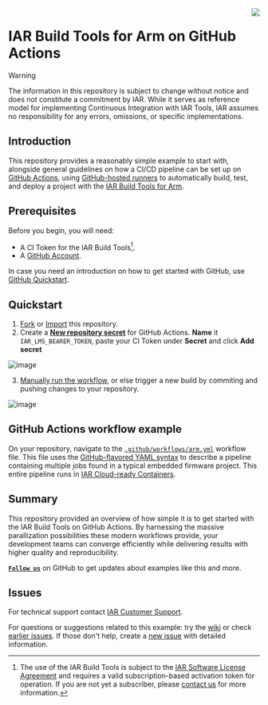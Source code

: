 <img align="right" src="https://avatars.githubusercontent.com/u/9919?s=64&v=4" />

# IAR Build Tools for Arm on GitHub Actions


>[!WARNING]
>The information in this repository is subject to change without notice and does not constitute a commitment by IAR. While it serves as reference model for implementing Continuous Integration with IAR Tools, IAR assumes no responsibility for any errors, omissions, or specific implementations.

## Introduction
This repository provides a reasonably simple example to start with, alongside general guidelines on how a CI/CD pipeline can be set up on [GitHub Actions](https://docs.github.com/en/actions), using [GitHub-hosted runners](https://docs.github.com/en/actions/using-github-hosted-runners) to automatically build, test, and deploy a project with the [IAR Build Tools for Arm](https://www.iar.com/embedded-development-tools/embedded-ci-cd).

## Prerequisites
Before you begin, you will need:
- A CI Token for the IAR Build Tools[^1].
- A [GitHub Account](https://docs.github.com/en/get-started/learning-about-github/types-of-github-accounts).

In case you need an introduction on how to get started with GitHub, use [GitHub Quickstart](https://docs.github.com/en/get-started).

## Quickstart
1. [Fork](https://docs.github.com/en/pull-requests/collaborating-with-pull-requests/working-with-forks/fork-a-repo) or [Import](https://docs.github.com/en/migrations/importing-source-code/using-github-importer/importing-a-repository-with-github-importer) this repository.
2. Create a [__New repository secret__](https://docs.github.com/en/actions/security-for-github-actions/security-guides/using-secrets-in-github-actions) for GitHub Actions. __Name__ it `IAR_LMS_BEARER_TOKEN`, paste your CI Token under __Secret__ and click __Add secret__

![image](https://github.com/user-attachments/assets/250c84f0-803a-4ae5-8355-5b359991ea9a)

3. [Manually run the workflow](https://docs.github.com/en/actions/managing-workflow-runs-and-deployments/managing-workflow-runs/manually-running-a-workflow), or else trigger a new build by commiting and pushing changes to your repository.

![image](https://github.com/user-attachments/assets/d7f93618-e993-47ae-91b0-9fe9929f1038)

## GitHub Actions workflow example
On your repository, navigate to the [`.github/workflows/arm.yml`](.github/workflows/arm.yml) workflow file. This file uses the [GitHub-flavored YAML syntax](https://docs.github.com/en/actions/using-workflows/workflow-syntax-for-github-actions) to describe a pipeline containing multiple jobs found in a typical embedded firmware project. This entire pipeline runs in [IAR Cloud-ready Containers](https://github.com/iarsystems/containers).

## Summary
This repository provided an overview of how simple it is to get started with the IAR Build Tools on GitHub Actions. By harnessing the massive parallization possibilities these modern workflows provide, your development teams can converge efficiently while delivering results with higher quality and reproducibility.

[__` Follow us `__](https://github.com/iarsystems) on GitHub to get updates about examples like this and more.


## Issues
For technical support contact [IAR Customer Support][url-iar-customer-support].

For questions or suggestions related to this example: try the [wiki][url-repo-wiki] or check [earlier issues][url-repo-issue-old]. If those don't help, create a [new issue][url-repo-issue-new] with detailed information.

[^1]: The use of the IAR Build Tools is subject to the [IAR Software License Agreement](LICENSE.md) and requires a valid subscription-based activation token for operation. If you are not yet a subscriber, please [contact us](https://iar.com/about/contact) for more information.

<!-- links -->
[url-iar-customer-support]: https://iar.my.site.com/mypages/s/contactsupport

[gh-yaml-doc-url]: https://docs.github.com/en/free-pro-team@latest/actions/reference/workflow-syntax-for-github-actions
[gh-shr-url]: https://docs.github.com/en/free-pro-team@latest/actions/hosting-your-own-runners/about-self-hosted-runners 
[gh-actions-url]: https://docs.github.com/en/actions
[gh-iar-url]: https://github.com/iarsystems

[url-repo]: https://github.com/iarsystems/github-actions-ci-example
[url-repo-wiki]: https://github.com/iarsystems/github-actions-ci-example/wiki
[url-repo-issue-new]: https://github.com/iarsystems/github-actions-ci-example/issues/new
[url-repo-issue-old]: https://github.com/iarsystems/github-actions-ci-example/issues?q=is%3Aissue+is%3Aopen%7Cclosed

